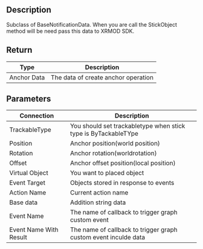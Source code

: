 ## Description

Subclass of BaseNotificationData. When you are call the StickObject method will be need pass this data to XRMOD SDK.

## Return

| Type          | Description                         |
| ------------- | ----------------------------------- |
| ​​Anchor Data | The data of create anchor operation |

## Parameters

| Connection             | Description                                                     |
| ---------------------- | --------------------------------------------------------------- |
| TrackableType          | You should set trackabletype when stick type is ByTackableTYpe  |
| Position               | Anchor position(world position)                                 |
| Rotation               | Anchor rotation(worldrotation)                                  |
| Offset                 | Anchor offset position(local position)                          |
| Virtual Object         | You want to placed object                                       |
| Event Target           | Objects stored in response to events                            |
| Action Name            | Current action name                                             |
| Base data              | Addition string data                                            |
| Event Name             | The name of callback to trigger graph custom event              |
| Event Name With Result | The name of callback to trigger graph custom event inculde data |
